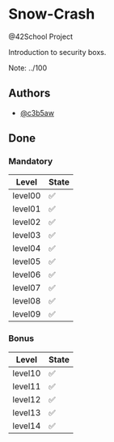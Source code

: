 # Snow-Crash

@42School Project

Introduction to security boxs.

Note: ../100

## Authors

- [@c3b5aw](https://www.github.com/c3b5aw)

## Done

### Mandatory

| Level   | State |
| --------| -- |
| level00 | ✅ |
| level01 | ✅ |
| level02 | ✅ |
| level03 | ✅ |
| level04 | ✅ |
| level05 | ✅ |
| level06 | ✅ |
| level07 | ✅ |
| level08 | ✅ |
| level09 | ✅ |

### Bonus

| Level   | State |
| --------| -- |
| level10 | ✅ |
| level11 | ✅ |
| level12 | ✅ |
| level13 | ✅ |
| level14 | ✅ |
